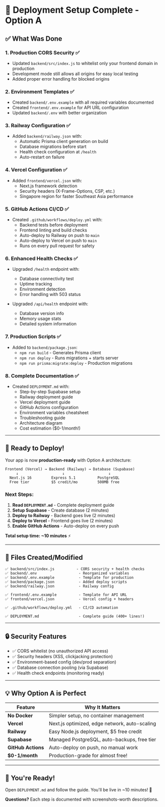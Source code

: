 # 🎯 Deployment Setup Complete - Option A

## ✅ What Was Done

### 1. **Production CORS Security** ✅
- Updated `backend/src/index.js` to whitelist only your frontend domain in production
- Development mode still allows all origins for easy local testing
- Added proper error handling for blocked origins

### 2. **Environment Templates** ✅
- Created `backend/.env.example` with all required variables documented
- Created `frontend/.env.example` for API URL configuration
- Updated `backend/.env` with better organization

### 3. **Railway Configuration** ✅
- Added `backend/railway.json` with:
  - Automatic Prisma client generation on build
  - Database migrations before start
  - Health check configuration at `/health`
  - Auto-restart on failure

### 4. **Vercel Configuration** ✅
- Added `frontend/vercel.json` with:
  - Next.js framework detection
  - Security headers (X-Frame-Options, CSP, etc.)
  - Singapore region for faster Southeast Asia performance

### 5. **GitHub Actions CI/CD** ✅
- Created `.github/workflows/deploy.yml` with:
  - Backend tests before deployment
  - Frontend linting and build checks
  - Auto-deploy to Railway on push to `main`
  - Auto-deploy to Vercel on push to `main`
  - Runs on every pull request for safety

### 6. **Enhanced Health Checks** ✅
- Upgraded `/health` endpoint with:
  - Database connectivity test
  - Uptime tracking
  - Environment detection
  - Error handling with 503 status
  
- Upgraded `/api/health` endpoint with:
  - Database version info
  - Memory usage stats
  - Detailed system information

### 7. **Production Scripts** ✅
- Added to `backend/package.json`:
  - `npm run build` - Generates Prisma client
  - `npm run deploy` - Runs migrations + starts server
  - `npm run prisma:migrate:deploy` - Production migrations

### 8. **Complete Documentation** ✅
- Created `DEPLOYMENT.md` with:
  - Step-by-step Supabase setup
  - Railway deployment guide
  - Vercel deployment guide
  - GitHub Actions configuration
  - Environment variables cheatsheet
  - Troubleshooting guide
  - Architecture diagram
  - Cost estimation ($0-1/month!)

---

## 🚀 Ready to Deploy!

Your app is now **production-ready** with Option A architecture:

```
Frontend (Vercel) → Backend (Railway) → Database (Supabase)
     ↓                    ↓                    ↓
  Next.js 16         Express 5.1          PostgreSQL
  Free tier          $5 credit/mo         500MB free
```

### Next Steps:

1. **Read `DEPLOYMENT.md`** - Complete deployment guide
2. **Setup Supabase** - Create database (2 minutes)
3. **Deploy to Railway** - Backend goes live (2 minutes)
4. **Deploy to Vercel** - Frontend goes live (2 minutes)
5. **Enable GitHub Actions** - Auto-deploy on every push

**Total setup time: ~10 minutes** ⚡

---

## 📁 Files Created/Modified

```
✅ backend/src/index.js          - CORS security + health checks
✅ backend/.env                   - Reorganized variables
✅ backend/.env.example           - Template for production
✅ backend/package.json           - Added deploy scripts
✅ backend/railway.json           - Railway config

✅ frontend/.env.example          - Template for API URL
✅ frontend/vercel.json           - Vercel config + headers

✅ .github/workflows/deploy.yml   - CI/CD automation

✅ DEPLOYMENT.md                  - Complete guide (400+ lines!)
```

---

## 🔒 Security Features

- ✅ CORS whitelist (no unauthorized API access)
- ✅ Security headers (XSS, clickjacking protection)
- ✅ Environment-based config (dev/prod separation)
- ✅ Database connection pooling (via Supabase)
- ✅ Health check endpoints (monitoring ready)

---

## 💡 Why Option A is Perfect

| Feature | Why It Matters |
|---------|----------------|
| **No Docker** | Simpler setup, no container management |
| **Vercel** | Next.js optimized, edge network, auto-scaling |
| **Railway** | Easy Node.js deployment, $5 free credit |
| **Supabase** | Managed PostgreSQL, auto-backups, free tier |
| **GitHub Actions** | Auto-deploy on push, no manual work |
| **$0-1/month** | Production-grade for almost free! |

---

## 🎉 You're Ready!

Open `DEPLOYMENT.md` and follow the guide. You'll be live in ~10 minutes! 🚀

**Questions?** Each step is documented with screenshots-worth descriptions.
